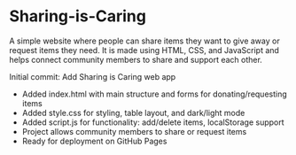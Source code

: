 # Sharing-is-Caring
A simple website where people can share items they want to give away or request items they need. It is made using HTML, CSS, and JavaScript and helps connect community members to share and support each other.

Initial commit: Add Sharing is Caring web app


- Added index.html with main structure and forms for donating/requesting items
- Added style.css for styling, table layout, and dark/light mode
- Added script.js for functionality: add/delete items, localStorage support
- Project allows community members to share or request items
- Ready for deployment on GitHub Pages
